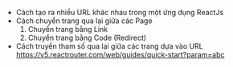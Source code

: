 - Cách tạo ra nhiều URL khác nhau trong một ứng dụng ReactJs
- Cách chuyển trang qua lại giữa các Page
  1. Chuyển trang bằng Link
  2. Chuyển trang bằng Code (Redirect)
- Cách truyền tham số qua lại giữa các trang dựa vào URL
  https://v5.reactrouter.com/web/guides/quick-start?param=abc